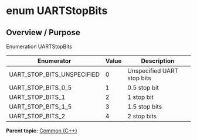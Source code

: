 # enum UARTStopBits

## Overview / Purpose

Enumeration UARTStopBits

|Enumerator|Value|Description|
|----------|-----|-----------|
|UART\_STOP\_BITS\_UNSPECIFIED|0|Unspecified UART stop bits|
|UART\_STOP\_BITS\_0\_5|1|0.5 stop bit|
|UART\_STOP\_BITS\_1|2|1 stop bit|
|UART\_STOP\_BITS\_1\_5|3|1.5 stop bits|
|UART\_STOP\_BITS\_2|4|2 stop bits|

**Parent topic:** [Common \(C++\)](../../summary_pages/Common.md)

